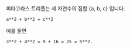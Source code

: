 피타고라스 트리플는 세 자연수의 집합 {a, b, c} 입니다.


```
a**2 + b**2 = c**2
```

예를 들면 

```
3**2 + 4**2 = 9 + 16 = 25 = 5**2.
```
